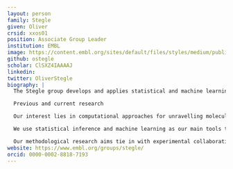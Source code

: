 ```yaml
---
layout: person
family: Stegle
given: Oliver
crsid: xxos01
position: Associate Group Leader
institution: EMBL
image: https://content.embl.org/sites/default/files/styles/medium/public/persons/CP-60016314.jpg
github: ostegle
scholar: ClSXZ4IAAAAJ
linkedin: 
twitter: OliverStegle
biography: |
  The Stegle group develops and applies statistical and machine learning methods for deciphering molecular variation across individuals, space, and time.

  Previous and current research

  Our interest lies in computational approaches for unravelling molecular and phenotypic variation. How do genetic background and environment jointly shape phenotypic traits or cause diseases? How are genetic and external factors integrated at different molecular levels, and how variable are these molecular readouts between individual cells?

  We use statistical inference and machine learning as our main tools to address these questions. The methods we develop allow us to exploit large and high-dimensional omics data to identify disease signatures and pinpoint causal drivers. Our group combines principles from classical statistics, machine learning, and causal reasoning. One of our current research aims is to develop improved association tests for genome-wide association studies (GWAS) that scale to millions of samples while accounting for technical and biological confounding factors. A second aim is developing approaches for dimensionality reduction that allow the integration of data across omics modalities, profiled across space and time (see figure).

  Our methodological research aims tie in with experimental collaborations. In this context, we develop methods to fully exploit large-scale datasets obtained using the most recent profiling technologies. Via international collaborations and networks, we have established population-scale genetic and molecular data resources that allow us to unravel gene regulatory dependencies with unprecedented resolution in pluripotent cells and in cancer. We are also actively advancing multi-omics profiling methods in single cells and applying spatial omics to a variety of questions in fundamental biology, as well as in disease contexts.
website: https://www.embl.org/groups/stegle/
orcid: 0000-0002-8818-7193
---
```

